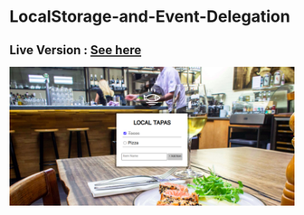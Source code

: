 # LocalStorage-and-Event-Delegation

## Live Version : [See here](https://sauravchamoli17.github.io/LocalStorage-and-Event-Delegation/)

![Preview](preview.png)
